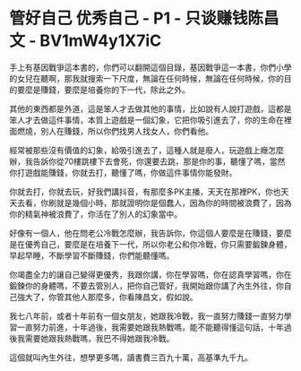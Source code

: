 # 管好自己 优秀自己 - P1 - 只谈赚钱陈昌文 - BV1mW4y1X7iC

手上有基因戰爭這本書的，你們可以翻開這個目錄，基因戰爭這一本書，你們小學的女兒在聽啊，那我就搜索一下尺度，無論在任何時候，無論在任何時候，你的目的要麼是賺錢，要麼是培養你的下一代，除此之外。

其他的東西都是外道，這是笨人才去做其他的事情，比如說有人說打遊戲，這都是笨人才去做這件事情，本質上遊戲是一個幻象，它把你吸引進去了，你的生命在裡面燃燒，別人在賺錢，所以你們找男人找女人，你們看他。

經常被那些沒有價值的幻象，給吸引進去了，這種人就是廢人，玩遊戲上癮怎麼辦，我告訴你從70樓跳樓下去會死，你還要去跳，那是你的事，聽懂了嗎，當然你打遊戲能賺錢，你就去打，聽懂了嗎，你做這件事情你能發財。

你就去打，你就去玩，好我們講抖音，有那麼多PK主播，天天在那裡PK，你也天天去看，你刷就是幾個小時，那就證明你是個蠢人，因為你的時間被浪費了，因為你的精氣神被浪費了，你活在了別人的幻象當中。

好像有一個人，他在問老公冷戰怎麼辦，我告訴你，你這個人要麼是在賺錢，要麼是在優秀自己，要麼是在培養下一代，所以你老公和你冷戰，你只需要鍛鍊身體，早起早睡，不斷學習不斷賺錢，你們能聽懂嗎。

你竭盡全力的讓自己變得更優秀，我跟你講，你在學習嗎，你在認真學習嗎，你在鍛鍊你的身體嗎，不要去管別人，把你自己管好，我開始跟你講了內生外往，你自己強大了，你管其他人那麼多，你看陳昌文，假如說。

我七八年前，或者十年前有一個女朋友，她跟我冷戰，我一直努力賺錢一直努力學習一直努力前進，十年過後，我需要她跟我熱戰嗎，能不能聽得懂這句話，十年過後我需要她跟我熱戰嗎，我巴不得她跟我冷戰。

這個就叫內生外往，想學更多嗎，讀書費三百九十萬，高基準九千九。